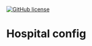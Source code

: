 [![GitHub license](https://img.shields.io/github/license/mashape/apistatus.svg)](https://github.com/melalex/hospital-config/blob/master/LICENCE)

# Hospital config
